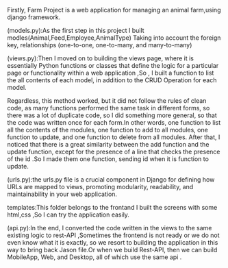 Firstly, Farm Project is a web application for managing an animal farm,using django framework.

(models.py):As the first step in this project I built modles(Animal,Feed,Employee,AnimalType) Taking into account the foreign key, relationships (one-to-one, one-to-many, and many-to-many)

(views.py):Then I moved on to building the views page, where it is essentially Python functions or classes that define the logic for a particular page or functionality within a web application ,So , I built a function to list the all contents of each model, in addition to the CRUD Operation for each model.

Regardless, this method worked, but it did not follow the rules of clean code, as many functions performed the same task in different forms, so there was a lot of duplicate code, so I did something more general, so that the code was written once for each form.In other words, one function to list all the contents of the modules, one function to add to all modules, one function to update, and one function to delete from all modules.
After that, I noticed that there is a great similarity between the add function and the update function, except for the presence of a line that checks the presence of the id .So I made them one function, sending id when it is function to update.

(urls.py):the urls.py file is a crucial component in Django for defining how URLs are mapped to views, promoting modularity, readability, and maintainability in your web application.

templates:This folder belongs to the frontand I built the screens with some html,css ,So I can try the application easily.

(api.py):In the end, I converted the code written in the views to the same existing logic to rest-API ,Sometimes the frontend is not ready or we do not even know what it is exactly, so we resort to building the application in this way to bring back Jason file.Or when we build Rest-API, then we can build MobileApp, Web, and Desktop, all of which use the same api .
